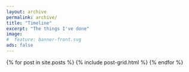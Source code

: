 ```yaml
---
layout: archive
permalink: archive/
title: "Timeline"
excerpt: "The things I've done"
image:
#  feature: banner-front.svg
ads: false
---
```

<div class="tiles">
{% for post in site.posts %}
	{% include post-grid.html %}
{% endfor %}
</div><!-- /.tiles -->
